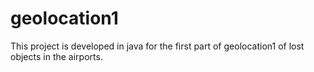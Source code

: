 # geolocation1
This project is developed in java for the first part of geolocation1 of lost objects in the airports.
